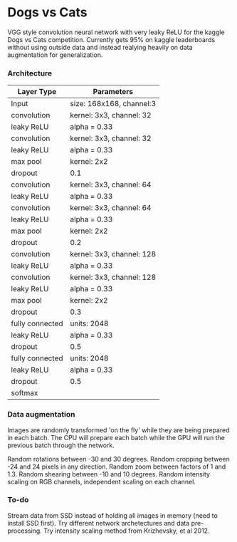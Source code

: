 # Dogs vs Cats

VGG style convolution neural network with very leaky ReLU for the kaggle Dogs vs Cats competition. Currently gets 95% on kaggle leaderboards without using outside data and instead realying heavily on data augmentation for generalization.

### Architecture

| Layer Type | Parameters |
| -----------|----------- |
| Input      | size: 168x168, channel:3 |
| convolution| kernel: 3x3, channel: 32 |
| leaky ReLU | alpha = 0.33 |
| convolution| kernel: 3x3, channel: 32 |
| leaky ReLU | alpha = 0.33 |
| max pool | kernel: 2x2 |
| dropout | 0.1 |
| convolution| kernel: 3x3, channel: 64 |
| leaky ReLU | alpha = 0.33 |
| convolution| kernel: 3x3, channel: 64 |
| leaky ReLU | alpha = 0.33 |
| max pool | kernel: 2x2 |
| dropout | 0.2 |
| convolution| kernel: 3x3, channel: 128 |
| leaky ReLU | alpha = 0.33 |
| convolution| kernel: 3x3, channel: 128 |
| leaky ReLU | alpha = 0.33 |
| max pool | kernel: 2x2 |
| dropout | 0.3 |
| fully connected | units: 2048 |
| leaky ReLU | alpha = 0.33 |
| dropout | 0.5 |
| fully connected | units: 2048 |
| leaky ReLU | alpha = 0.33 |
| dropout | 0.5 |
| softmax | |

### Data augmentation

Images are randomly transformed 'on the fly' while they are being prepared in each batch. The CPU will prepare each batch while the GPU will run the previous batch through the network. 

Random rotations between -30 and 30 degrees.
Random cropping between -24 and 24 pixels in any direction. 
Random zoom between factors of 1 and 1.3. 
Random shearing between -10 and 10 degrees.
Random intensity scaling on RGB channels, independent scaling on each channel.

### To-do

Stream data from SSD instead of holding all images in memory (need to install SSD first).
Try different network archetectures and data pre-processing.
Try intensity scaling method from Krizhevsky, et al 2012.
